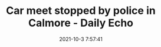 ---
"title": "Car meet stopped by police in Calmore - Daily Echo"
"date": "2021-10-3 7:57:41"
"feed_name": "GOOGLENEWSINDUSTRIAL"
"feed_website": "https://news.google.com/search?q=industrial%2Bincident&hl=en-US&gl=US&ceid=US:en"
"feed_rss": "https://news.google.com/rss/search?q=industrial%2Bincident&hl=en-US&gl=US&ceid=US:en"
"link": "https://www.dailyecho.co.uk/news/19621627.car-meet-stopped-police-calmore-second-night-row/"
"source": "{'href': 'https://www.dailyecho.co.uk', 'title': 'Daily Echo'}"
"file": "_posts/2021-1-1-77c442763695fa137df11e0c6d05da671b000b0c.md"
"accident": "0"
"drilling": "0"
"dead": "0"
"injured": "0"
"arrested": "0"
"where": "unknown site"
"causes": "unknown"
"place": "unknown place"
---